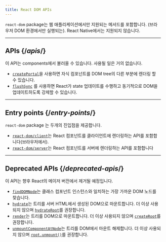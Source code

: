 ```yaml
---
title: React DOM APIs
---
```


<Intro>

`react-dom` package는 웹 애플리케이션에서만 지원되는 메서드를 포함합니다. (브라우저 DOM 환경에서만 실행되는). React Native에서는 지원되지 않습니다.

</Intro>

---

## APIs {/*apis*/}

이 API는 components에서 불러올 수 있습니다. 사용될 일은 거의 없습니다.

* [`createPortal`](/reference/react-dom/createPortal)을 사용하면 자식 컴포넌트를 DOM tree의 다른 부분에 렌더링 할 수 있습니다.
* [`flushSync`](/reference/react-dom/flushSync) 를 사용하면 React가 state 업데이트를 수행하고 동기적으로 DOM을 업데이트하도록 강제할 수 있습니다.

---

## Entry points {/*entry-points*/}

`react-dom` package 는 두개의 진입점을 제공합니다.

* [`react-dom/client`](/reference/react-dom/client)는 React 컴포넌트를 클라이언트에 렌더링하는 API를 포함합니다(브라우저에서).
* [`react-dom/server`](/reference/react-dom/server)는 React 컴포넌트를 서버에 렌더링하는 API를 포함합니다

---

## Deprecated APIs {/*deprecated-apis*/}

<Deprecated>

이 API는 향후 React의 메이저 버전에서 제거될 예정입니다.

</Deprecated>

* [`findDOMNode`](/reference/react-dom/findDOMNode)는 클래스 컴포넌트 인스턴스와 일치하는 가장 가까운 DOM 노드를 찾습니다.
* [`hydrate`](/reference/react-dom/hydrate)는 트리를 서버 HTML에서 생성된 DOM으로 마운트합니다. 더 이상 사용되지 않으며 [`hydrateRoot`](/reference/react-dom/client/hydrateRoot)를 권장합니다.
* [`render`](/reference/react-dom/render)는 트리를 DOM으로 마운트합니다. 더 이상 사용되지 않으며 [`createRoot`](/reference/react-dom/client/createRoot)를 권장합니다.
* [`unmountComponentAtNode`](/reference/react-dom/unmountComponentAtNode)는 트리를 DOM에서 마운트 해제합니다. 더 이상 사용되지 않으며 [`root.unmount()`](/reference/react-dom/client/createRoot#root-unmount)를 권장합니다.

